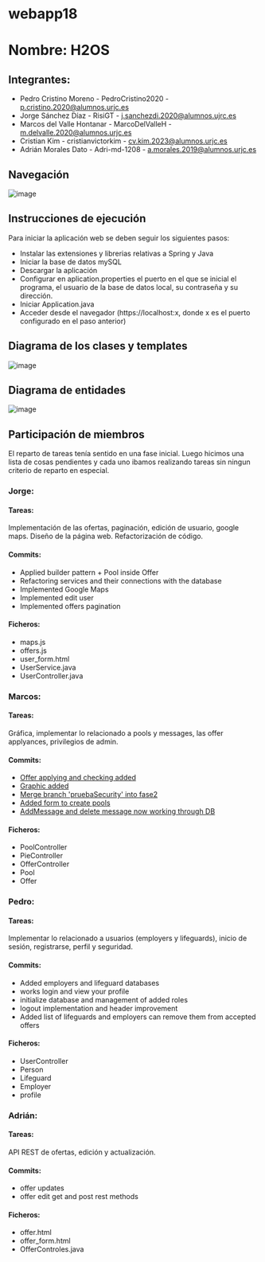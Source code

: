 # webapp18
# Nombre: H2OS
## Integrantes: 
  - Pedro Cristino Moreno - PedroCristino2020 - p.cristino.2020@alumnos.urjc.es
  - Jorge Sánchez Díaz - RisiGT - j.sanchezdi.2020@alumnos.ujrc.es 
  - Marcos del Valle Hontanar - MarcoDelValleH - m.delvalle.2020@alumnos.urjc.es
  - Cristian Kim - cristianvictorkim - cv.kim.2023@alumnos.urjc.es
  - Adrián Morales Dato - Adri-md-1208 - a.morales.2019@alumnos.urjc.es


## Navegación 
![image](https://github.com/CodeURJC-DAW-2023-24/webapp18/assets/102817772/d62c1427-e17f-47ca-8b95-b1a422a1ef59)


## Instrucciones de ejecución
Para iniciar la aplicación web se deben seguir los siguientes pasos:
  - Instalar las extensiones y librerias relativas a Spring y Java
  - Iniciar la base de datos mySQL
  - Descargar la aplicación
  - Configurar en aplication.properties el puerto en el que se inicial el programa, el usuario de la base de datos local, su contraseña y su dirección.
  - Iniciar Application.java
  - Acceder desde el navegador (https://localhost:x, donde x es el puerto configurado en el paso anterior)




## Diagrama de los clases y templates

![image](https://github.com/CodeURJC-DAW-2023-24/webapp18/assets/102817772/d5bc4008-3850-4338-ae25-5a2651e55881)


## Diagrama de entidades

![image](https://github.com/CodeURJC-DAW-2023-24/webapp18/assets/102817772/e28fbed3-cf45-4144-907c-b3614b940f9c)


## Participación de miembros

El reparto de tareas tenía sentido en una fase inicial. Luego hicimos una lista de cosas pendientes y cada uno ibamos realizando tareas sin ningun criterio de reparto en especial. 

### Jorge:
#### Tareas:
Implementación de las ofertas, paginación, edición de usuario, google maps. Diseño de la página web. Refactorización de código.
#### Commits: 
  - Applied builder pattern + Pool inside Offer
  - Refactoring services and their connections with the database
  - Implemented Google Maps
  - Implemented edit user
  - Implemented offers pagination
#### Ficheros: 
  - maps.js
  - offers.js
  - user_form.html
  - UserService.java
  - UserController.java
     
### Marcos:
#### Tareas:
Gráfica, implementar lo relacionado a pools y messages, las offer applyances, privilegios de admin. 
#### Commits: 
  - [Offer applying and checking added](https://github.com/CodeURJC-DAW-2023-24/webapp18/commit/ab07b9be3f03737aaa02bd75446cedaf6d69f917)
  - [Graphic added](https://github.com/CodeURJC-DAW-2023-24/webapp18/commit/7e562666737ab5471b687abf588b777729bcf857)
  - [Merge branch 'pruebaSecurity' into fase2](https://github.com/CodeURJC-DAW-2023-24/webapp18/commit/b642aca33493b114cef790bbf5caed46e3a392c0)
  - [Added form to create pools](https://github.com/CodeURJC-DAW-2023-24/webapp18/commit/8f4728d92ef972f61f96e56bd8a4d403f8dd4131)
  - [AddMessage and delete message now working through DB](https://github.com/CodeURJC-DAW-2023-24/webapp18/commit/7f3eab1b42a0488f37e94b2c2dab5419128d1df1)
#### Ficheros: 
  - PoolController
  - PieController
  - OfferController
  - Pool
  - Offer
     
### Pedro:
#### Tareas:
Implementar lo relacionado a usuarios (employers y lifeguards), inicio de sesión, registrarse, perfil y seguridad.
#### Commits: 
  - Added employers and lifeguard databases
  - works login and view your profile
  - initialize database and management of added roles
  - logout implementation and header improvement
  - Added list of lifeguards and employers can remove them from accepted offers
#### Ficheros: 
  - UserController
  - Person
  - Lifeguard
  - Employer
  - profile

### Adrián:
#### Tareas:
API REST de ofertas, edición y actualización.
#### Commits: 
  - offer updates
  - offer edit get and post rest methods
#### Ficheros: 
  - offer.html
  - offer_form.html
  - OfferControles.java




